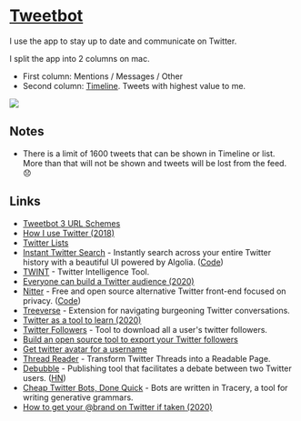 # [Tweetbot](https://tapbots.com/tweetbot/mac/)

I use the app to stay up to date and communicate on Twitter.

I split the app into 2 columns on mac.

- First column: Mentions / Messages / Other
- Second column: [Timeline](https://twitter.com/nikitavoloboev/following). Tweets with highest value to me.

![](https://i.imgur.com/uMoGfGx.png)

## Notes

- There is a limit of 1600 tweets that can be shown in Timeline or list. More than that will not be shown and tweets will be lost from the feed. 😞

## Links

- [Tweetbot 3 URL Schemes](https://tapbots.net/tweetbot3/support/url-schemes/)
- [How I use Twitter (2018)](https://krausefx.com/blog/how-i-use-twitter)
- [Twitter Lists](https://github.com/AndySparks/captains-log/blob/master/resources/reading-lists/twitter-lists.md)
- [Instant Twitter Search](https://twitter-search.io/) - Instantly search across your entire Twitter history with a beautiful UI powered by Algolia. ([Code](https://github.com/saasify-sh/twitter-search))
- [TWINT](https://github.com/twintproject/twint) - Twitter Intelligence Tool.
- [Everyone can build a Twitter audience (2020)](https://gumroad.com/l/twitter-audience/launch)
- [Nitter](https://nitter.net/) - Free and open source alternative Twitter front-end focused on privacy. ([Code](https://github.com/zedeus/nitter))
- [Treeverse](https://github.com/paulgb/Treeverse) - Extension for navigating burgeoning Twitter conversations.
- [Twitter as a tool to learn (2020)](https://twitter.com/eriktorenberg/status/1260352115102248961)
- [Twitter Followers](https://github.com/ConradIrwin/twitter-followers) - Tool to download all a user's twitter followers.
- [Build an open source tool to export your Twitter followers](https://github.com/balajis/twitter-export)
- [Get twitter avatar for a username](https://github.com/siddharthkp/twitter-avatar)
- [Thread Reader](https://threadreaderapp.com/) - Transform Twitter Threads into a Readable Page.
- [Debubble](https://debubble.me/) - Publishing tool that facilitates a debate between two Twitter users. ([HN](https://news.ycombinator.com/item?id=23728499))
- [Cheap Twitter Bots, Done Quick](https://cheapbotsdonequick.com/) - Bots are written in Tracery, a tool for writing generative grammars.
- [How to get your @brand on Twitter if taken (2020)](https://www.indiehackers.com/post/how-to-get-your-brand-on-twitter-if-taken-3e9c449974)

